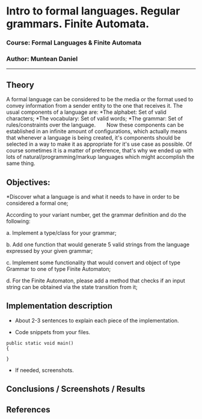 # Intro to formal languages. Regular grammars. Finite Automata.

### Course: Formal Languages & Finite Automata
### Author: Muntean Daniel

----

## Theory
 A formal language can be considered to be the media or the format used to convey information from a sender entity to the one that receives it. The usual components of a language are:
*The alphabet: Set of valid characters;
*The vocabulary: Set of valid words;
*The grammar: Set of rules/constraints over the language.
    Now these components can be established in an infinite amount of configurations, which actually means that whenever a language is being created, it's components should be selected in a way to make it as appropriate for it's use case as possible. Of course sometimes it is a matter of preference, that's why we ended up with lots of natural/programming/markup languages which might accomplish the same thing.

## Objectives:

*Discover what a language is and what it needs to have in order to be considered a formal one;

According to your variant number, get the grammar definition and do the following:

a. Implement a type/class for your grammar;

b. Add one function that would generate 5 valid strings from the language expressed by your given grammar;

c. Implement some functionality that would convert and object of type Grammar to one of type Finite Automaton;

d. For the Finite Automaton, please add a method that checks if an input string can be obtained via the state transition from it;

## Implementation description

* About 2-3 sentences to explain each piece of the implementation.


* Code snippets from your files.

```
public static void main() 
{

}
```

* If needed, screenshots.


## Conclusions / Screenshots / Results


## References
